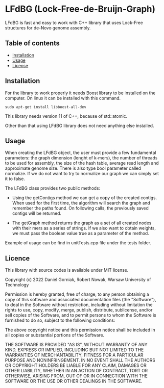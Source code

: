 # LFdBG (Lock-Free-de-Bruijn-Graph)

LFdBG is fast and easy to work with C++ library that uses Lock-Free structures for de-Novo genome assembly. 

## Table of contents

- [Installation](#installation)
- [Usage](#usage)
- [License](#license)


## Installation

For the library to work properly it needs Boost library to be installed on the computer. On linux it can be installed with this command.

    sudo apt-get install libboost-all-dev
This library needs version 11 of C++, because of std::atomic.

Other than that using LFdBG library does not need anything else installed.

## Usage
When creating the LFdBG object, the user must provide a few fundamental parameters: the graph dimension (lenght of k-mers), the number of threads to be used for assembly, the size of the hash table, average read length and approximate genome size.
There is also type bool parameter called normalize. If we do not want to try to normalize our graph we can simply set it to false.

The LFdBG class provides two public methods:

* Using the getContigs method we can get a copy of the created contigs. When used for the first time, the algorithm will search the graph and remember the paths found. On following calls, the previously saved contigs will be returned.

* The getGraph method returns the graph as a set of all created nodes with their mers as a series of strings. If we also want to obtain weights, we must pass the boolean value true as a parameter of the method.

Example of usage can be find in unitTests.cpp file under the tests folder.

## Licence
This library with source codes is available under MIT license.

Copyright (c) 2022  Daniel Gorniak, Robert Nowak, Warsaw University of Technology

Permission is hereby granted, free of charge, to any person obtaining a copy
of this software and associated documentation files (the "Software"), to deal
in the Software without restriction, including without limitation the rights
to use, copy, modify, merge, publish, distribute, sublicense, and/or sell
copies of the Software, and to permit persons to whom the Software is
furnished to do so, subject to the following conditions:

The above copyright notice and this permission notice shall be included in all
copies or substantial portions of the Software.

THE SOFTWARE IS PROVIDED "AS IS", WITHOUT WARRANTY OF ANY KIND, EXPRESS OR
IMPLIED, INCLUDING BUT NOT LIMITED TO THE WARRANTIES OF MERCHANTABILITY,
FITNESS FOR A PARTICULAR PURPOSE AND NONINFRINGEMENT. IN NO EVENT SHALL THE
AUTHORS OR COPYRIGHT HOLDERS BE LIABLE FOR ANY CLAIM, DAMAGES OR OTHER
LIABILITY, WHETHER IN AN ACTION OF CONTRACT, TORT OR OTHERWISE, ARISING FROM,
OUT OF OR IN CONNECTION WITH THE SOFTWARE OR THE USE OR OTHER DEALINGS IN THE
SOFTWARE.
